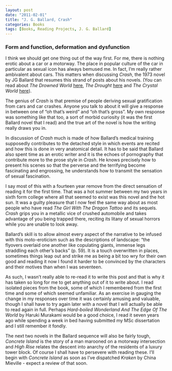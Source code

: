 ```yaml
---
layout: post
date: "2011-02-01"
title: "J. G. Ballard, Crash"
categories: Books
tags: [Books, Reading Projects, J. G. Ballard]
---
```


### Form and function, deformation and dysfunction

I think we should get one thing out of the way first. For me, there is nothing erotic about a car or a motorway. The place in popular culture of the car in particular as sexual icon has always bemused me. In fact, I’m really rather ambivalent about cars. This matters when discussing _Crash_, the 1973 novel by JG Ballard that resumes this strand of posts about his novels. (You can read about _The Drowned World_ [here](/the-drowned-world/), _The Drought_ [here](/the-drought/) and _The Crystal World_ [here](/the-crystal-world/)).

The genius of _Crash_ is that premise of people deriving sexual gratification from cars and car crashes. Anyone you talk to about it will give a response in between one of “oh that’s weird” and “oh that’s gross”. My own response was something like that too, a sort of morbid curiosity (it was the first Ballard novel that I read) and the true art of the novel is how the writing really draws you in.

In discussion of _Crash_ much is made of how Ballard’s medical training supposedly contributes to the detached style in which events are recited and how this is done in very anatomical detail. It has to be said that Ballard also spent time as an erotic writer and it is the echoes of pornography that contribute more to the prose style in _Crash_. He knows precisely how to present his scenes so that the perverse and the terrifying become fascinating and engrossing, he understands how to transmit the sensation of sexual fascination.

I say most of this with a fourteen year remove from the direct sensation of reading it for the first time. That was a hot summer between my two years in sixth form college where all that seemed to exist was this novel and the hot sun. It was a guilty pleasure that I now feel the same way about as most people who have read _The Girl With The Dragon Tattoo_ and its sequels. _Crash_ grips you in a metallic vice of crushed automobile and takes advantage of you being trapped there, reciting its litany of sexual horrors while you are unable to look away.

Ballard’s skill is to allow almost every aspect of the narrative to be infused with this moto-eroticism such as the descriptions of landscape: “the flyovers overlaid one another like copulating giants, immense legs straddling each other’s backs” (p. 59). It is a touch overwritten in places, sometimes things leap out and strike me as being a bit too wry for their own good and reading it now I found it harder to be convinced by the characters and their motives than when I was seventeen.

As such, I wasn’t really able to re-read it to write this post and that is why it has taken so long for me to get anything out of it to write about. I read isolated pieces from the book, some of which I remembered from the first time and some of which seemed unfamiliar. As an exercise in gauging the change in my responses over time it was certainly amusing and valuable, though I shall have to try again later with a novel that I will actually be able to read again in full. Perhaps _Hard-boiled Wonderland And The Edge Of The World_ by Haruki Murakami would be a good choice, I read it seven years ago while spending a week in bed having submitted my MSc dissertation and I still remember it fondly.

The next two novels in the Ballard sequence will also be fairly tough, _Concrete Island_ is the story of a man marooned on a motorway intersection and _High Rise_ relates the descent into anarchy of the residents of a luxury tower block. Of course I shall have to persevere with reading these. I’ll begin with _Concrete Island_ as soon as I’ve dispatched _Kraken_ by China Mieville - expect a review of that soon.
